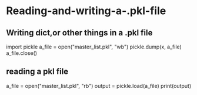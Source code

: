 # Reading-and-writing-a-.pkl-file

## Writing dict,or other things in a .pkl file

import pickle
a_file = open("master_list.pkl", "wb")
pickle.dump(x, a_file)
a_file.close()


## reading a pkl file

a_file = open("master_list.pkl", "rb")
output = pickle.load(a_file)
print(output)
